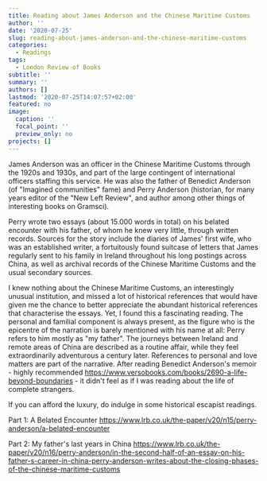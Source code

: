 ```yaml
---
title: Reading about James Anderson and the Chinese Maritime Customs
author: ''
date: '2020-07-25'
slug: reading-about-james-anderson-and-the-chinese-maritime-customs
categories:
  - Readings
tags:
  - London Review of Books
subtitle: ''
summary: ''
authors: []
lastmod: '2020-07-25T14:07:57+02:00'
featured: no
image:
  caption: ''
  focal_point: ''
  preview_only: no
projects: []
---
```


James Anderson was an officer in the Chinese Maritime Customs through the 1920s and 1930s, and part of the large contingent of international officers staffing this service. He was also the father of Benedict Anderson (of "Imagined communities" fame) and Perry Anderson (historian, for many years editor of the "New Left Review", and author among other things of interesting books on Gramsci).

Perry wrote two essays (about 15.000 words in total) on his belated encounter with his father, of whom he knew very little, through written records. Sources for the story include the diaries of James' first wife, who was an established writer, a fortuitously found suitcase of letters that James regularly sent to his family in Ireland throughout his long postings across China, as well as archival records of the Chinese Maritime Customs and the usual secondary sources.

I knew nothing about the Chinese Maritime Customs, an interestingly unusual institution, and missed a lot of historical references that would have given me the chance to better appreciate the abundant historical references that characterise the essays. Yet, I found this a fascinating reading. The personal and familial component is always present, as the figure who is the epicentre of the narration is barely mentioned with his name at all: Perry refers to him mostly as "my father". The journeys between Ireland and remote areas of China are described as a routine affair, while they feel extraordinarily adventurous a century later. References to personal and love matters are part of the narrative. After reading Benedict Anderson's memoir - highly recommended https://www.versobooks.com/books/2690-a-life-beyond-boundaries - it didn't feel as if I was reading about the life of complete strangers.

If you can afford the luxury, do indulge in some historical escapist readings.

Part 1: A Belated Encounter
https://www.lrb.co.uk/the-paper/v20/n15/perry-anderson/a-belated-encounter

Part 2: My father's last years in China
https://www.lrb.co.uk/the-paper/v20/n16/perry-anderson/in-the-second-half-of-an-essay-on-his-father-s-career-in-china-perry-anderson-writes-about-the-closing-phases-of-the-chinese-maritime-customs